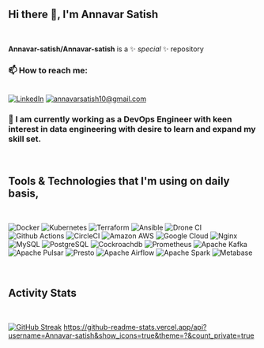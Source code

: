 <!--
-  I’m currently working on ...
- 🌱 I’m currently learning ...
- 👯 I’m looking to collaborate on ...
- 🤔 I’m looking for help with ...
- 💬 Ask me about ... 
- 😄 Pronouns: ...
- ⚡ Fun fact: ...
-->

<h2>Hi there 👋, I'm Annavar Satish</h2>

<br />

**Annavar-satish/Annavar-satish** is a ✨ _special_ ✨ repository

###  📫 How to reach me:
<br />
<a  href="https://www.linkedin.com/in/annavar-satish-5b1a64236" target="_blank"><img alt="LinkedIn" 
src="https://img.shields.io/badge/linkedin-%2312100E.svg?&style=for-the-badge&logo=linkedin&logoColor=blue" /></a> <a href="mailto: annavarsatish10@gmail.com"><img alt="annavarsatish10@gmail.com" src="https://img.shields.io/badge/-Email-white" /></a> &nbsp;


<h3>
🔭 I am currently working as a DevOps Engineer with keen interest in data engineering with desire to learn and expand my skill set.
</h3>
<br />

## Tools & Technologies that I'm using on daily basis,

<br />

<!-- ![Manjaro](https://img.shields.io/badge/Manjaro-informational?style=for-the-badge&logo=Manjaro&color=black) -->
![Docker](https://img.shields.io/badge/Docker-informational?style=for-the-badge&logo=docker&color=black)
![Kubernetes](https://img.shields.io/badge/Kubernetes-informational?style=for-the-badge&logo=kubernetes&color=black)
![Terraform](https://img.shields.io/badge/Terraform-informational?style=for-the-badge&logo=terraform&color=black)
![Ansible](https://img.shields.io/badge/Ansible-informational?style=for-the-badge&logo=ansible&color=black)
![Drone CI](https://img.shields.io/badge/Drone_CI-212121?style=for-the-badge&logo=drone&color=black)
![Github Actions](https://img.shields.io/badge/GitHub_Actions-2088FF?style=for-the-badge&logo=github-actions&color=black)
![CircleCI](https://img.shields.io/badge/circleci-343434?style=for-the-badge&logo=circleci&color=black)
![Amazon AWS](https://img.shields.io/badge/Amazon%20AWS-232F3E?style=for-the-badge&logo=amazon-aws&color=black)
![Google Cloud](https://img.shields.io/badge/Google%20Cloud-black?style=for-the-badge&logo=google-cloud&color=black)
![Nginx](https://img.shields.io/badge/nginx-informational?style=for-the-badge&logo=nginx&color=black)
![MySQL](https://img.shields.io/badge/MySQL-005C84?style=for-the-badge&logo=mysql&color=black)
![PostgreSQL](https://img.shields.io/badge/PostgreSQL-316192?style=for-the-badge&logo=postgresql&color=black)
![Cockroachdb](https://img.shields.io/badge/Cockroachdb-Labs?style=for-the-badge&logo=Cockroach%20Labs&color=black)
![Prometheus](https://img.shields.io/badge/Prometheus-informational?style=for-the-badge&logo=prometheus&color=black)
![Apache Kafka](https://img.shields.io/badge/Apache_Kafka-231F20?style=for-the-badge&logo=apache-kafka&color=black)
![Apache Pulsar](https://img.shields.io/badge/Pulsar-informational?style=for-the-badge&logo=Apache%20Pulsar&color=black)
![Presto](https://img.shields.io/badge/Presto-informational?style=for-the-badge&logo=Presto&color=black)
![Apache Airflow](https://img.shields.io/badge/Airflow-informational?style=for-the-badge&logo=Apache%20Airflow&color=black)
![Apache Spark](https://img.shields.io/badge/Apache_Spark-FFFFFF?style=for-the-badge&logo=apachespark&color=black)
![Metabase](https://img.shields.io/badge/Metabase-509EE3?style=for-the-badge&logo=metabase&color=black)
<!-- ![Vagrant](https://img.shields.io/badge/vagrant-informational?style=for-the-badge&logo=vagrant&color=black) -->
<!-- ![Istio](https://img.shields.io/badge/-Istio-informational?style=for-the-badge&logo=Istio&color=black) -->

<!-- ![GitHub Streak](https://github-readme-stats.vercel.app/api/top-langs/?username=Annavar-satish) -->

<!-- ![](https://img.shields.io/badge/Temporal.io-informational?style=for-the-badge&logo=Temporalio&color=black) -->
<!-- ![](https://img.shields.io/badge/Database-ElasticSearch-informational?style=for-the-badge&logo=elasticsearch&color=black) -->
<br/>

## Activity Stats

<br/>

[![GitHub Streak](https://github-readme-streak-stats.herokuapp.com/?user=Annavar-satish)](https://git.io/streak-stats)
https://github-readme-stats.vercel.app/api?username=Annavar-satish&show_icons=true&theme=?&count_private=true
